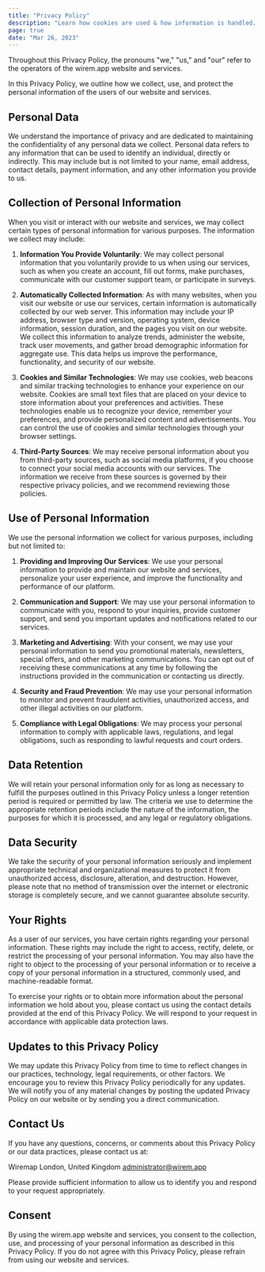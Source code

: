 ```yaml
---
title: "Privacy Policy"
description: "Learn how cookies are used & how information is handled. Read the Privacy Policy for more details."
page: true
date: "Mar 26, 2023"
---
```


Throughout this Privacy Policy, the pronouns "we," "us," and "our" refer to the operators of the wirem.app website and services.

In this Privacy Policy, we outline how we collect, use, and protect the personal information of the users of our website and services.

## Personal Data

We understand the importance of privacy and are dedicated to maintaining the confidentiality of any personal data we collect. Personal data refers to any information that can be used to identify an individual, directly or indirectly. This may include but is not limited to your name, email address, contact details, payment information, and any other information you provide to us.

## Collection of Personal Information

When you visit or interact with our website and services, we may collect certain types of personal information for various purposes. The information we collect may include:

1. **Information You Provide Voluntarily**: We may collect personal information that you voluntarily provide to us when using our services, such as when you create an account, fill out forms, make purchases, communicate with our customer support team, or participate in surveys.

2. **Automatically Collected Information**: As with many websites, when you visit our website or use our services, certain information is automatically collected by our web server. This information may include your IP address, browser type and version, operating system, device information, session duration, and the pages you visit on our website.
We collect this information to analyze trends, administer the website, track user movements, and gather broad demographic information for aggregate use. This data helps us improve the performance, functionality, and security of our website.

3. **Cookies and Similar Technologies**: We may use cookies, web beacons and similar tracking technologies to enhance your experience on our website. Cookies are small text files that are placed on your device to store information about your preferences and activities. These technologies enable us to recognize your device, remember your preferences, and provide personalized content and advertisements. You can control the use of cookies and similar technologies through your browser settings.

4. **Third-Party Sources**: We may receive personal information about you from third-party sources, such as social media platforms, if you choose to connect your social media accounts with our services. The information we receive from these sources is governed by their respective privacy policies, and we recommend reviewing those policies.

## Use of Personal Information

We use the personal information we collect for various purposes, including but not limited to:

1. **Providing and Improving Our Services**: We use your personal information to provide and maintain our website and services, personalize your user experience, and improve the functionality and performance of our platform.

2. **Communication and Support**: We may use your personal information to communicate with you, respond to your inquiries, provide customer support, and send you important updates and notifications related to our services.

3. **Marketing and Advertising**: With your consent, we may use your personal information to send you promotional materials, newsletters, special offers, and other marketing communications. You can opt out of receiving these communications at any time by following the instructions provided in the communication or contacting us directly.

4. **Security and Fraud Prevention**: We may use your personal information to monitor and prevent fraudulent activities, unauthorized access, and other illegal activities on our platform.

5. **Compliance with Legal Obligations**: We may process your personal information to comply with applicable laws, regulations, and legal obligations, such as responding to lawful requests and court orders.

## Data Retention

We will retain your personal information only for as long as necessary to fulfill the purposes outlined in this Privacy Policy unless a longer retention period is required or permitted by law. The criteria we use to determine the appropriate retention periods include the nature of the information, the purposes for which it is processed, and any legal or regulatory obligations.

## Data Security

We take the security of your personal information seriously and implement appropriate technical and organizational measures to protect it from unauthorized access, disclosure, alteration, and destruction. However, please note that no method of transmission over the internet or electronic storage is completely secure, and we cannot guarantee absolute security.

## Your Rights

As a user of our services, you have certain rights regarding your personal information. These rights may include the right to access, rectify, delete, or restrict the processing of your personal information. You may also have the right to object to the processing of your personal information or to receive a copy of your personal information in a structured, commonly used, and machine-readable format.

To exercise your rights or to obtain more information about the personal information we hold about you, please contact us using the contact details provided at the end of this Privacy Policy. We will respond to your request in accordance with applicable data protection laws.

## Updates to this Privacy Policy

We may update this Privacy Policy from time to time to reflect changes in our practices, technology, legal requirements, or other factors. We encourage you to review this Privacy Policy periodically for any updates. We will notify you of any material changes by posting the updated Privacy Policy on our website or by sending you a direct communication.

## Contact Us

If you have any questions, concerns, or comments about this Privacy Policy or our data practices, please contact us at:

Wiremap
London, United Kingdom
<administrator@wirem.app>

Please provide sufficient information to allow us to identify you and respond to your request appropriately.

## Consent

By using the wirem.app website and services, you consent to the collection, use, and processing of your personal information as described in this Privacy Policy. If you do not agree with this Privacy Policy, please refrain from using our website and services.
